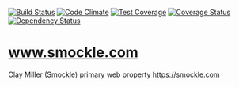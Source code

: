 [![Build Status](https://travis-ci.org/smockle/www.smockle.com.svg?branch=master)](https://travis-ci.org/smockle/www.smockle.com)
[![Code Climate](https://codeclimate.com/github/smockle/www.smockle.com/badges/gpa.svg)](https://codeclimate.com/github/smockle/www.smockle.com)
[![Test Coverage](https://codeclimate.com/github/smockle/www.smockle.com/badges/coverage.svg)](https://codeclimate.com/github/smockle/www.smockle.com/coverage)
[![Coverage Status](https://coveralls.io/repos/smockle/www.smockle.com/badge.svg?branch=master&service=github)](https://coveralls.io/github/smockle/www.smockle.com?branch=master)
[![Dependency Status](https://david-dm.org/smockle/www.smockle.com.svg)](https://david-dm.org/smockle/www.smockle.com)

# www.smockle.com

Clay Miller (Smockle) primary web property https://smockle.com
